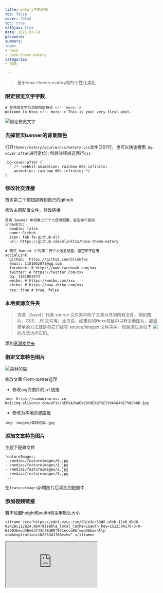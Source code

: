 ```yaml
---
title: matery主题定制
top: false
cover: false
toc: true
mathjax: true
date: 2021-03-19
password:
summary:
tags:
- hexo
- hexo-theme-matery
categories:
- 前端

---
```

> 基于hexo-theme-matery做的个性化美化

<!-- more-->

### 限定预览文字字数
```
# 在预览文字后添加限定符号 <!-- more-->
Welcome to Hexo <!-- more--> This is your very first post. 
```
![限定预览文字](https://aamuqiao.oss-cn-beijing.aliyuncs.com/uPic/87j2QT.jpg)


### 去掉首页banner的背景颜色
打开`themes/matery/source/css/matery.css`文件(367行，也可以快速搜索`.bg-cover:after`进行定位):
然后注释掉这两行`css`

```
.bg-cover:after {
    /* -webkit-animation: rainbow 60s infinite;
    animation: rainbow 60s infinite; */
}
```

### 修改社交连接

首页第二个按钮跳转到自己的github

修改主题配置文件，修改链接

```
首页 banner 中的第二行个人信息配置，留空即不启用
indexbtn:
  enable: false
  name: Github
  icon: fab fa-github-alt
  url: https://github.com/blinkfox/hexo-theme-matery
  
# 首页 banner 中的第二行个人信息配置，留空即不启用
socialLink:
  github:  https://github.com/blinkfox
  email: 1181062873@qq.com
  facebook: # https://www.facebook.com/xxx
  twitter: # https://twitter.com/xxx
  qq: 1181062873
  weibo: # https://weibo.com/xxx
  zhihu: # https://www.zhihu.com/xxx
  rss: true # true、false
```
### 本地资源文件夹
> 资源（Asset）代表 source 文件夹中除了文章以外的所有文件，例如图片、CSS、JS 文件等。比方说，如果你的Hexo项目中只有少量图片，那最简单的方法就是将它们放在 source/images 文件夹中。然后通过类似于 ![](/images/image.jpg) 的方法访问它们。

添加[资源文件夹](https://hexo.io/zh-cn/docs/asset-folders.html)


### 指定文章特色图片
![森林的猫](https://aamuqiao.oss-cn-beijing.aliyuncs.com/uPic/%E6%A3%AE%E6%9E%97%E7%9A%84%E7%8C%AB.jpg)

修改文章 Front-matter选项
- 修改`img`为图片的`url`链接

```
img: https://aamuqiao.oss-cn-beijing.aliyuncs.com/uPic/%E6%A3%AE%E6%9E%97%E7%9A%84%E7%8C%AB.jpg
```
- 修改为本地资源路径

```
img: images/森林的猫.jpg
```


### 添加文章特色图片
主题下配置文件
```
featureImages:
- /medias/featureimages/0.jpg
- /medias/featureimages/1.jpg
- /medias/featureimages/2.jpg
- /medias/featureimages/3.jpg
...
```
在`featureimages`新增图片后添加到配置中

### 添加视频链接

若不设置height和width则采用默认大小

```
<iframe src="https://vdn1.vzuu.com/SD/e3cc53d8-a9cb-11e8-9bd8-0242ac112a24.mp4?disable_local_cache=1&auth_key=1622534176-0-0-63692becd56e6a743c78d08f951eccd8&f=mp4&bu=http-com&expiration=1622534176&v=hw" </iframe>
```
<iframe src="https://vdn1.vzuu.com/SD/e3cc53d8-a9cb-11e8-9bd8-0242ac112a24.mp4?disable_local_cache=1&auth_key=1622534176-0-0-63692becd56e6a743c78d08f951eccd8&f=mp4&bu=http-com&expiration=1622534176&v=hw" </iframe>

html中的iframe标签

```
<iframe height=520 width=820 src="//player.bilibili.com/player.html?aid=502349665&bvid=BV1KK411w7rv&cid=315155499&page=1" scrolling="no" border="0" frameborder="no" framespacing="0" allowfullscreen="true"> </iframe>
```

<iframe height=520 width=820 src="//player.bilibili.com/player.html?aid=502349665&bvid=BV1KK411w7rv&cid=315155499&page=1" scrolling="no" border="0" frameborder="no" framespacing="0" allowfullscreen="true"> </iframe>